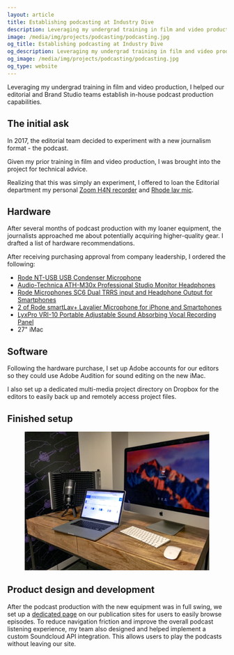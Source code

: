 ```yaml
---
layout: article
title: Establishing podcasting at Industry Dive
description: Leveraging my undergrad training in film and video production, I helped our Editorial and Brand Studio teams establish in-house podcast production capabilities.
image: /media/img/projects/podcasting/podcasting.jpg
og_title: Establishing podcasting at Industry Dive
og_description: Leveraging my undergrad training in film and video production, I helped our Editorial and Brand Studio teams establish in-house podcast production capabilities.
og_image: /media/img/projects/podcasting/podcasting.jpg
og_type: website
---
```


Leveraging my undergrad training in film and video production, I helped our editorial and Brand Studio teams establish in-house podcast production capabilities.


## The initial ask

In 2017, the editorial team decided to experiment with a new journalism format - the podcast.

Given my prior training in film and video production, I was brought into the project for technical advice.

Realizing that this was simply an experiment, I offered to loan the Editorial department my personal <a href="https://www.amazon.com/Zoom-H4N-Digital-Multitrack-Recorder/dp/B01DPOXS8I">Zoom H4N recorder</a> and <a href="https://www.amazon.com/Rode-LAVALIER-Condenser-Microphone-Omni/dp/B003Z8OUUA">Rhode lav mic</a>.

## Hardware

After several months of podcast production with my loaner equipment, the journalists approached me about potentially acquiring higher-quality gear. I drafted a list of hardware recommendations. 

After receiving purchasing approval from company leadership, I ordered the following:

* <a href="https://www.amazon.com/gp/product/">Rode NT-USB USB Condenser Microphone</a>
* <a href="https://www.amazon.com/gp/product/B016YKNI26/">Audio-Technica ATH-M30x Professional Studio Monitor Headphones</a>
* <a href="https://www.amazon.com/gp/product/B00KHQW6JU/">Rode Microphones SC6 Dual TRRS input and Headphone Output for Smartphones</a>
* <a href="https://www.amazon.com/gp/product/B00EO4A7L0/">2 of Rode smartLav+ Lavalier Microphone for iPhone and Smartphones</a>
* <a href="https://www.amazon.com/gp/product/B012OFI25I/">LyxPro VRI-10 Portable Adjustable Sound Absorbing Vocal Recording Panel</a>
* 27" iMac
	
## Software

Following the hardware purchase, I set up Adobe accounts for our editors so they could use Adobe Audition for sound editing on the new iMac.

I also set up a dedicated multi-media project directory on Dropbox for the editors to easily back up and remotely access project files.

## Finished setup

<figure>
	<img src="/media/img/projects/podcasting/podcasting.jpg" />
</figure>
	
## Product design and development

After the podcast production with the new equipment was in full swing, we set up a <a href="https://www.retaildive.com/topic/podcasts/">dedicated page</a> on our publication sites for users to easily browse episodes. To reduce navigation friction and improve the overall podcast listening experience, my team also designed and helped implement a custom Soundcloud API integration. This allows users to play the podcasts without leaving our site.
